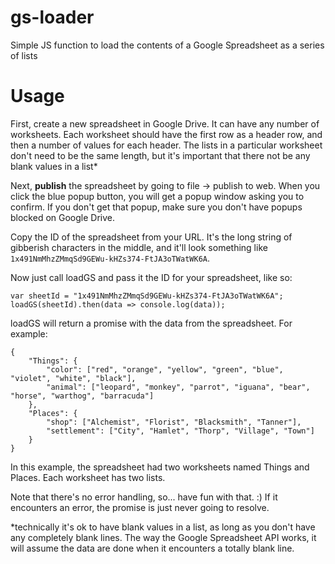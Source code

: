 # gs-loader
Simple JS function to load the contents of a Google Spreadsheet as a series of lists

# Usage

First, create a new spreadsheet in Google Drive. It can have any number of worksheets. Each worksheet should have the first row as a header row, and then a number of values for each header. The lists in a particular worksheet don't need to be the same length, but it's important that there not be any blank values in a list*

Next, **publish** the spreadsheet by going to file -> publish to web. When you click the blue popup button, you will get a popup window asking you to confirm. If you don't get that popup, make sure you don't have popups blocked on Google Drive.

Copy the ID of the spreadsheet from your URL. It's the long string of gibberish characters in the middle, and it'll look something like `1x491NmMhzZMmqSd9GEWu-kHZs374-FtJA3oTWatWK6A`.

Now just call loadGS and pass it the ID for your spreadsheet, like so:

```
var sheetId = "1x491NmMhzZMmqSd9GEWu-kHZs374-FtJA3oTWatWK6A";
loadGS(sheetId).then(data => console.log(data));
```

loadGS will return a promise with the data from the spreadsheet. For example:

```
{
    "Things": {
        "color": ["red", "orange", "yellow", "green", "blue", "violet", "white", "black"],
        "animal": ["leopard", "monkey", "parrot", "iguana", "bear", "horse", "warthog", "barracuda"]
    },
    "Places": {
        "shop": ["Alchemist", "Florist", "Blacksmith", "Tanner"],
        "settlement": ["City", "Hamlet", "Thorp", "Village", "Town"]
    }
}
```

In this example, the spreadsheet had two worksheets named Things and Places. Each worksheet has two lists.

Note that there's no error handling, so... have fun with that. :) If it encounters an error, the promise is just never going to resolve.

*technically it's ok to have blank values in a list, as long as you don't have any completely blank lines. The way the Google Spreadsheet API works, it will assume the data are done when it encounters a totally blank line.
